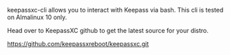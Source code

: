 keepassxc-cli allows you to interact with Keepass via bash.
This cli is tested on Almalinux 10 only.

Head over to KeepassXC github to get the latest source for your distro.

https://github.com/keepassxreboot/keepassxc.git 
